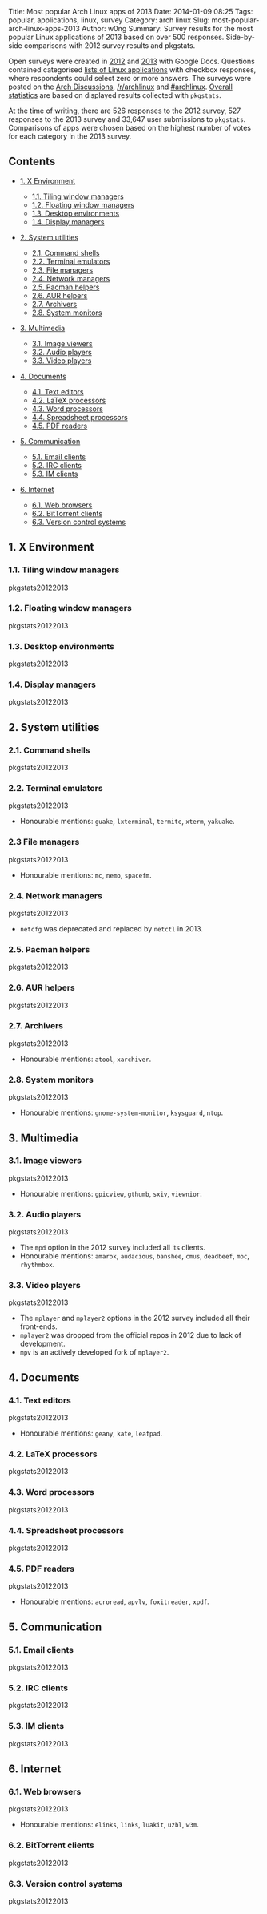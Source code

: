 Title: Most popular Arch Linux apps of 2013
Date: 2014-01-09 08:25
Tags: popular, applications, linux, survey
Category: arch linux
Slug: most-popular-arch-linux-apps-2013
Author: w0ng
Summary: Survey results for the most popular Linux applications of 2013 based on over 500 responses. Side-by-side comparisons with 2012 survey results and pkgstats.

Open surveys were created in [2012][lnf12] and [2013][lnf13] with Google Docs.
Questions contained categorised [lists of Linux applications][list] with
checkbox responses, where respondents could select zero or more answers. The
surveys were posted on the [Arch Discussions][lnf13], [/r/archlinux][reddit]
and [#archlinux][irc]. [Overall statistics][stats] are based on displayed
results collected with `pkgstats`. 

At the time of writing, there are 526 responses to the 2012 survey, 527
responses to the 2013 survey and 33,647 user submissions to `pkgstats`.
Comparisons of apps were chosen based on the highest number of votes for each
category in the 2013 survey.

## Contents

-   [1. X Environment](#x-environment)

    -   [1.1. Tiling window managers](#tiling-window-managers)
    -   [1.2. Floating window managers](#floating-window-managers)
    -   [1.3. Desktop environments](#desktop-environments)
    -   [1.4. Display managers](#display-managers)

-   [2. System utilities](#system-utilities)

    -   [2.1. Command shells](#command-shells)
    -   [2.2. Terminal emulators](#terminal-emulators)
    -   [2.3. File managers](#file-managers)
    -   [2.4. Network managers](#network-managers)
    -   [2.5. Pacman helpers](#pacman-helpers)
    -   [2.6. AUR helpers](#aur-helpers)
    -   [2.7. Archivers](#archivers)
    -   [2.8. System monitors](#system-monitors)

-   [3. Multimedia](#multimedia)

    -   [3.1. Image viewers](#image-viewers)
    -   [3.2. Audio players](#audio-players)
    -   [3.3. Video players](#video-players)

-   [4. Documents](#documents)
    -   [4.1. Text editors](#text-editors)
    -   [4.2. LaTeX processors](#latex-processors)
    -   [4.3. Word processors](#word-processors)
    -   [4.4. Spreadsheet processors](#spreadsheet-processors)
    -   [4.5. PDF readers](#pdf-readers)

-   [5. Communication](#communication)
    -   [5.1. Email clients](#email-clients)
    -   [5.2. IRC clients](#irc-clients)
    -   [5.3. IM clients](#im-clients)

-   [6. Internet](#internet)

    -   [6.1. Web browsers](#web-browsers)
    -   [6.2. BitTorrent clients](#bittorrent-clients)
    -   [6.3. Version control systems](#version-control-systems)

<a id="x-environment"></a>
## 1. X Environment

<a id="tiling-window-managers"></a>
### 1.1. Tiling window managers

<canvas id="tilingWM" width="700" height="300"></canvas>
<p class="legend"><span class="legend-red">pkgstats</span><span class="legend-green">2012</span><span class="legend-blue">2013</span></p>

<a id="floating-window-managers"></a>
### 1.2. Floating window managers

<canvas id="floatingWM" width="700" height="300"></canvas>
<p class="legend"><span class="legend-red">pkgstats</span><span class="legend-green">2012</span><span class="legend-blue">2013</span></p>

<a id="desktop-environments"></a>
### 1.3. Desktop environments

<canvas id="desktopEnv" width="700" height="300"></canvas>
<p class="legend"><span class="legend-red">pkgstats</span><span class="legend-green">2012</span><span class="legend-blue">2013</span></p>

<a id="display-managers"></a>
### 1.4. Display managers

<canvas id="displayMgr" width="700" height="300"></canvas>
<p class="legend"><span class="legend-red">pkgstats</span><span class="legend-green">2012</span><span class="legend-blue">2013</span></p>

<a id="system-utilities"></a>
## 2. System utilities

<a id="command-shells"></a>
### 2.1. Command shells

<canvas id="shell" width="700" height="300"></canvas>
<p class="legend"><span class="legend-red">pkgstats</span><span class="legend-green">2012</span><span class="legend-blue">2013</span></p>

<a id="terminal-emulators"></a>
### 2.2. Terminal emulators

<canvas id="term" width="700" height="300"></canvas>
<p class="legend"><span class="legend-red">pkgstats</span><span class="legend-green">2012</span><span class="legend-blue">2013</span></p>

-   Honourable mentions: `guake`, `lxterminal`, `termite`, `xterm`, `yakuake`.

<a id="file-managers"></a>
### 2.3 File managers

<canvas id="fileMgr" width="700" height="300"></canvas>
<p class="legend"><span class="legend-red">pkgstats</span><span class="legend-green">2012</span><span class="legend-blue">2013</span></p>

-   Honourable mentions: `mc`, `nemo`, `spacefm`.

<a id="network-managers"></a>
### 2.4. Network managers

<canvas id="netMgr" width="700" height="300"></canvas>
<p class="legend"><span class="legend-red">pkgstats</span><span class="legend-green">2012</span><span class="legend-blue">2013</span></p>

-   `netcfg` was deprecated and replaced by `netctl` in 2013.

<a id="pacman-helpers"></a>
### 2.5. Pacman helpers

<canvas id="pacman" width="700" height="300"></canvas>
<p class="legend"><span class="legend-red">pkgstats</span><span class="legend-green">2012</span><span class="legend-blue">2013</span></p>

<a id="aur-helpers"></a>
### 2.6. AUR helpers

<canvas id="aur" width="700" height="300"></canvas>
<p class="legend"><span class="legend-red">pkgstats</span><span class="legend-green">2012</span><span class="legend-blue">2013</span></p>

<a id="archivers"></a>
### 2.7. Archivers

<canvas id="archive" width="700" height="300"></canvas>
<p class="legend"><span class="legend-red">pkgstats</span><span class="legend-green">2012</span><span class="legend-blue">2013</span></p>

-   Honourable mentions: `atool`, `xarchiver`.

<a id="system-monitors"></a>
### 2.8. System monitors

<canvas id="monitor" width="700" height="300"></canvas>
<p class="legend"><span class="legend-red">pkgstats</span><span class="legend-green">2012</span><span class="legend-blue">2013</span></p>

-   Honourable mentions: `gnome-system-monitor`, `ksysguard`, `ntop`.

<a id="multimedia"></a>
## 3. Multimedia

<a id="image-viewers"></a>
### 3.1. Image viewers

<canvas id="image" width="700" height="300"></canvas>
<p class="legend"><span class="legend-red">pkgstats</span><span class="legend-green">2012</span><span class="legend-blue">2013</span></p>

-   Honourable mentions: `gpicview`, `gthumb`, `sxiv`, `viewnior`.

<a id="audio-players"></a>
### 3.2. Audio players

<canvas id="audio" width="700" height="300"></canvas>
<p class="legend"><span class="legend-red">pkgstats</span><span class="legend-green">2012</span><span class="legend-blue">2013</span></p>

-   The `mpd` option in the 2012 survey included all its clients.
-   Honourable mentions: `amarok`, `audacious`, `banshee`, `cmus`, `deadbeef`,
    `moc`, `rhythmbox`.

<a id="video-players"></a>
### 3.3. Video players

<canvas id="video" width="700" height="300"></canvas>
<p class="legend"><span class="legend-red">pkgstats</span><span class="legend-green">2012</span><span class="legend-blue">2013</span></p>

-   The `mplayer` and `mplayer2` options in the 2012 survey included all their
    front-ends.
-   `mplayer2` was dropped from the official repos in 2012 due to lack of
    development.
-   `mpv` is an actively developed fork of `mplayer2`.

<a id="documents"></a>
## 4. Documents

<a id="text-editors"></a>
### 4.1. Text editors

<canvas id="editor" width="700" height="300"></canvas>
<p class="legend"><span class="legend-red">pkgstats</span><span class="legend-green">2012</span><span class="legend-blue">2013</span></p>

-   Honourable mentions: `geany`, `kate`, `leafpad`.

<a id="latex-processors"></a>
### 4.2. LaTeX processors

<canvas id="latex" width="700" height="300"></canvas>
<p class="legend"><span class="legend-red">pkgstats</span><span class="legend-green">2012</span><span class="legend-blue">2013</span></p>

<a id="word-processors"></a>
### 4.3. Word processors

<canvas id="word" width="700" height="300"></canvas>
<p class="legend"><span class="legend-red">pkgstats</span><span class="legend-green">2012</span><span class="legend-blue">2013</span></p>

<a id="spreadsheet-processors"></a>
### 4.4. Spreadsheet processors

<canvas id="spreadsheet" width="700" height="300"></canvas>
<p class="legend"><span class="legend-red">pkgstats</span><span class="legend-green">2012</span><span class="legend-blue">2013</span></p>

<a id="pdf-readers"></a>
### 4.5. PDF readers

<canvas id="pdf" width="700" height="300"></canvas>
<p class="legend"><span class="legend-red">pkgstats</span><span class="legend-green">2012</span><span class="legend-blue">2013</span></p>

-   Honourable mentions: `acroread`, `apvlv`, `foxitreader`, `xpdf`.

<a id="communication"></a>
## 5. Communication

<a id="email-clients"></a>
### 5.1. Email clients

<canvas id="email" width="700" height="300"></canvas>
<p class="legend"><span class="legend-red">pkgstats</span><span class="legend-green">2012</span><span class="legend-blue">2013</span></p>

<a id="irc-clients"></a>
### 5.2. IRC clients

<canvas id="irc" width="700" height="300"></canvas>
<p class="legend"><span class="legend-red">pkgstats</span><span class="legend-green">2012</span><span class="legend-blue">2013</span></p>

<a id="im-clients"></a>
### 5.3. IM clients

<canvas id="im" width="700" height="300"></canvas>
<p class="legend"><span class="legend-red">pkgstats</span><span class="legend-green">2012</span><span class="legend-blue">2013</span></p>

<a id="internet"></a>
## 6. Internet 

<a id="web-browsers"></a>
### 6.1. Web browsers

<canvas id="web" width="700" height="300"></canvas>
<p class="legend"><span class="legend-red">pkgstats</span><span class="legend-green">2012</span><span class="legend-blue">2013</span></p>

-   Honourable mentions: `elinks`, `links`, `luakit`, `uzbl`, `w3m`.

<a id="bittorrent-clients"></a>
### 6.2. BitTorrent clients

<canvas id="bt" width="700" height="300"></canvas>
<p class="legend"><span class="legend-red">pkgstats</span><span class="legend-green">2012</span><span class="legend-blue">2013</span></p>

<a id="version-control-systems"></a>
### 6.3. Version control systems

<canvas id="vcs" width="700" height="300"></canvas>
<p class="legend"><span class="legend-red">pkgstats</span><span class="legend-green">2012</span><span class="legend-blue">2013</span></p>

[lnf12]: https://bbs.archlinux.org/viewtopic.php?id=138281
[lnf13]: https://bbs.archlinux.org/viewtopic.php?id=174764
[list]: https://wiki.archlinux.org/index.php/List_of_Applications
[reddit]: http://www.reddit.com/r/archlinux/comments/1u0qvt/survey_most_popular_archlinux_apps_2013/
[irc]: https://wiki.archlinux.org/index.php/IRC_Channel
[stats]: https://www.archlinux.de/?page=Statistics
